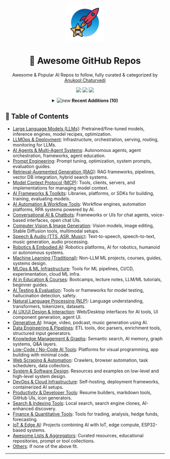 <p align="center"><img src="assets/awesome-logo.png" width="120" alt="Awesome Repos"/></p>
<h1 align="center">🚀 Awesome GitHub Repos</h1>
<p align="center">Awesome & Popular AI Repos to follow, fully curated & categorized by <a href="https://github.com/anukchat">Anukool Chaturvedi</a></p>
<p align="center">
  <a href="https://github.com/anukchat/awesome-github-repos/stargazers"><img src="https://img.shields.io/github/stars/anukchat/awesome-github-repos?style=flat-square"></a>
  <a href="https://github.com/anukchat/awesome-github-repos/network/members"><img src="https://img.shields.io/github/forks/anukchat/awesome-github-repos?style=flat-square"></a>
  <a href="https://github.com/anukchat/awesome-github-repos/blob/main/LICENSE"><img src="https://img.shields.io/github/license/anukchat/awesome-github-repos?style=flat-square"></a>
  </p>

<details align="center">
<summary><img src="https://github.com/Anmol-Baranwal/Cool-GIFs-For-GitHub/assets/74038190/9037a869-528d-44e2-acaa-288c260ec742" width="28" alt="new"/> <strong>Recent Additions (10)</strong></summary>

<table align="center"><tr><td style="vertical-align:top; padding: 24px 36px; text-align:center;"><div align="left"><img src="https://github.com/Anmol-Baranwal/Cool-GIFs-For-GitHub/assets/74038190/9037a869-528d-44e2-acaa-288c260ec742" width="40" alt="new"/></div>
<div align="center">
  <img src="https://avatars.githubusercontent.com/u/177409041?v=4" width="32"/><br/>
  <strong><a href="https://github.com/humanlayer/12-factor-agents">humanlayer/12-factor-agents</a> 🔥🔥</strong>
  <br/>
  <em>What are the principles we can use to build LLM-powered software that is actually good enough to put in the hands of pro...</em>
  <br/>
  <span>
    <a href="https://github.com/humanlayer/12-factor-agents/stargazers"><img src="https://img.shields.io/github/stars/humanlayer/12-factor-agents?style=flat-square&labelColor=343b41"></a>
    <a href="https://github.com/humanlayer/12-factor-agents/network/members"><img src="https://img.shields.io/github/forks/humanlayer/12-factor-agents?style=flat-square&labelColor=343b41"></a>
    <a href="https://github.com/humanlayer/12-factor-agents/commits"><img src="https://img.shields.io/github/last-commit/humanlayer/12-factor-agents?style=flat-square&labelColor=343b41"></a>
  </span>
</div>

</td><td style="vertical-align:top; padding: 24px 36px; text-align:center;"><div align="left"><img src="https://github.com/Anmol-Baranwal/Cool-GIFs-For-GitHub/assets/74038190/9037a869-528d-44e2-acaa-288c260ec742" width="40" alt="new"/></div>
<div align="center">
  <img src="https://avatars.githubusercontent.com/u/16785467?v=4" width="32"/><br/>
  <strong><a href="https://github.com/googleapis/genai-toolbox">googleapis/genai-toolbox</a> 🔥🔥</strong>
  <br/>
  <em>MCP Toolbox for Databases is an open source MCP server for databases.</em>
  <br/>
  <span>
    <a href="https://github.com/googleapis/genai-toolbox/stargazers"><img src="https://img.shields.io/github/stars/googleapis/genai-toolbox?style=flat-square&labelColor=343b41"></a>
    <a href="https://github.com/googleapis/genai-toolbox/network/members"><img src="https://img.shields.io/github/forks/googleapis/genai-toolbox?style=flat-square&labelColor=343b41"></a>
    <a href="https://github.com/googleapis/genai-toolbox/commits"><img src="https://img.shields.io/github/last-commit/googleapis/genai-toolbox?style=flat-square&labelColor=343b41"></a>
  </span>
</div>

</td></tr><tr><td style="vertical-align:top; padding: 24px 36px; text-align:center;"><div align="left"><img src="https://github.com/Anmol-Baranwal/Cool-GIFs-For-GitHub/assets/74038190/9037a869-528d-44e2-acaa-288c260ec742" width="40" alt="new"/></div>
<div align="center">
  <img src="https://avatars.githubusercontent.com/u/1247180?v=4" width="32"/><br/>
  <strong><a href="https://github.com/Doriandarko/claude-engineer">Doriandarko/claude-engineer</a> 🔥🔥🔥</strong>
  <br/>
  <em>Claude Engineer is an interactive command-line interface (CLI) that leverages the power of Anthropic's Claude-3.5-Sonnet...</em>
  <br/>
  <span>
    <a href="https://github.com/Doriandarko/claude-engineer/stargazers"><img src="https://img.shields.io/github/stars/Doriandarko/claude-engineer?style=flat-square&labelColor=343b41"></a>
    <a href="https://github.com/Doriandarko/claude-engineer/network/members"><img src="https://img.shields.io/github/forks/Doriandarko/claude-engineer?style=flat-square&labelColor=343b41"></a>
    <a href="https://github.com/Doriandarko/claude-engineer/commits"><img src="https://img.shields.io/github/last-commit/Doriandarko/claude-engineer?style=flat-square&labelColor=343b41"></a>
  </span>
</div>

</td><td style="vertical-align:top; padding: 24px 36px; text-align:center;"><div align="left"><img src="https://github.com/Anmol-Baranwal/Cool-GIFs-For-GitHub/assets/74038190/9037a869-528d-44e2-acaa-288c260ec742" width="40" alt="new"/></div>
<div align="center">
  <img src="https://avatars.githubusercontent.com/u/1438012?v=4" width="32"/><br/>
  <strong><a href="https://github.com/markqvist/Reticulum">markqvist/Reticulum</a> 🔥</strong>
  <br/>
  <em>The cryptography-based networking stack for building unstoppable networks with LoRa, Packet Radio, WiFi and everything i...</em>
  <br/>
  <span>
    <a href="https://github.com/markqvist/Reticulum/stargazers"><img src="https://img.shields.io/github/stars/markqvist/Reticulum?style=flat-square&labelColor=343b41"></a>
    <a href="https://github.com/markqvist/Reticulum/network/members"><img src="https://img.shields.io/github/forks/markqvist/Reticulum?style=flat-square&labelColor=343b41"></a>
    <a href="https://github.com/markqvist/Reticulum/commits"><img src="https://img.shields.io/github/last-commit/markqvist/Reticulum?style=flat-square&labelColor=343b41"></a>
  </span>
</div>

</td></tr><tr><td style="vertical-align:top; padding: 24px 36px; text-align:center;"><div align="left"><img src="https://github.com/Anmol-Baranwal/Cool-GIFs-For-GitHub/assets/74038190/9037a869-528d-44e2-acaa-288c260ec742" width="40" alt="new"/></div>
<div align="center">
  <img src="https://avatars.githubusercontent.com/u/110412045?v=4" width="32"/><br/>
  <strong><a href="https://github.com/danny-avila/LibreChat">danny-avila/LibreChat</a> 🔥🔥🔥</strong>
  <br/>
  <em>Enhanced ChatGPT Clone: Features Agents, DeepSeek, Anthropic, AWS, OpenAI, Responses API, Azure, Groq, o1, GPT-4o, Mistr...</em>
  <br/>
  <span>
    <a href="https://github.com/danny-avila/LibreChat/stargazers"><img src="https://img.shields.io/github/stars/danny-avila/LibreChat?style=flat-square&labelColor=343b41"></a>
    <a href="https://github.com/danny-avila/LibreChat/network/members"><img src="https://img.shields.io/github/forks/danny-avila/LibreChat?style=flat-square&labelColor=343b41"></a>
    <a href="https://github.com/danny-avila/LibreChat/commits"><img src="https://img.shields.io/github/last-commit/danny-avila/LibreChat?style=flat-square&labelColor=343b41"></a>
  </span>
</div>

</td><td style="vertical-align:top; padding: 24px 36px; text-align:center;"><div align="left"><img src="https://github.com/Anmol-Baranwal/Cool-GIFs-For-GitHub/assets/74038190/9037a869-528d-44e2-acaa-288c260ec742" width="40" alt="new"/></div>
<div align="center">
  <img src="https://avatars.githubusercontent.com/u/128464815?v=4" width="32"/><br/>
  <strong><a href="https://github.com/ComposioHQ/grok-cli">ComposioHQ/grok-cli</a> </strong>
  <br/>
  <em></em>
  <br/>
  <span>
    <a href="https://github.com/ComposioHQ/grok-cli/stargazers"><img src="https://img.shields.io/github/stars/ComposioHQ/grok-cli?style=flat-square&labelColor=343b41"></a>
    <a href="https://github.com/ComposioHQ/grok-cli/network/members"><img src="https://img.shields.io/github/forks/ComposioHQ/grok-cli?style=flat-square&labelColor=343b41"></a>
    <a href="https://github.com/ComposioHQ/grok-cli/commits"><img src="https://img.shields.io/github/last-commit/ComposioHQ/grok-cli?style=flat-square&labelColor=343b41"></a>
  </span>
</div>

</td></tr><tr><td style="vertical-align:top; padding: 24px 36px; text-align:center;"><div align="left"><img src="https://github.com/Anmol-Baranwal/Cool-GIFs-For-GitHub/assets/74038190/9037a869-528d-44e2-acaa-288c260ec742" width="40" alt="new"/></div>
<div align="center">
  <img src="https://avatars.githubusercontent.com/u/87350760?v=4" width="32"/><br/>
  <strong><a href="https://github.com/RapidAI/RapidOCR">RapidAI/RapidOCR</a> 🔥</strong>
  <br/>
  <em>📄 Awesome OCR multiple programing languages toolkits based on ONNXRuntime, OpenVINO, PaddlePaddle and PyTorch.</em>
  <br/>
  <span>
    <a href="https://github.com/RapidAI/RapidOCR/stargazers"><img src="https://img.shields.io/github/stars/RapidAI/RapidOCR?style=flat-square&labelColor=343b41"></a>
    <a href="https://github.com/RapidAI/RapidOCR/network/members"><img src="https://img.shields.io/github/forks/RapidAI/RapidOCR?style=flat-square&labelColor=343b41"></a>
    <a href="https://github.com/RapidAI/RapidOCR/commits"><img src="https://img.shields.io/github/last-commit/RapidAI/RapidOCR?style=flat-square&labelColor=343b41"></a>
  </span>
</div>

</td><td style="vertical-align:top; padding: 24px 36px; text-align:center;"><div align="left"><img src="https://github.com/Anmol-Baranwal/Cool-GIFs-For-GitHub/assets/74038190/9037a869-528d-44e2-acaa-288c260ec742" width="40" alt="new"/></div>
<div align="center">
  <img src="https://avatars.githubusercontent.com/u/120314019?v=4" width="32"/><br/>
  <strong><a href="https://github.com/metorial/mcp-containers">metorial/mcp-containers</a> 🔥</strong>
  <br/>
  <em>Containerized versions of hundreds of MCP servers 📡 🧠</em>
  <br/>
  <span>
    <a href="https://github.com/metorial/mcp-containers/stargazers"><img src="https://img.shields.io/github/stars/metorial/mcp-containers?style=flat-square&labelColor=343b41"></a>
    <a href="https://github.com/metorial/mcp-containers/network/members"><img src="https://img.shields.io/github/forks/metorial/mcp-containers?style=flat-square&labelColor=343b41"></a>
    <a href="https://github.com/metorial/mcp-containers/commits"><img src="https://img.shields.io/github/last-commit/metorial/mcp-containers?style=flat-square&labelColor=343b41"></a>
  </span>
</div>

</td></tr><tr><td style="vertical-align:top; padding: 24px 36px; text-align:center;"><div align="left"><img src="https://github.com/Anmol-Baranwal/Cool-GIFs-For-GitHub/assets/74038190/9037a869-528d-44e2-acaa-288c260ec742" width="40" alt="new"/></div>
<div align="center">
  <img src="https://avatars.githubusercontent.com/u/1054593?v=4" width="32"/><br/>
  <strong><a href="https://github.com/philfung/awesome-reliable-robotics">philfung/awesome-reliable-robotics</a> </strong>
  <br/>
  <em>Robotics research demonstrating reliability and robustness in the real world (continuously updated)</em>
  <br/>
  <span>
    <a href="https://github.com/philfung/awesome-reliable-robotics/stargazers"><img src="https://img.shields.io/github/stars/philfung/awesome-reliable-robotics?style=flat-square&labelColor=343b41"></a>
    <a href="https://github.com/philfung/awesome-reliable-robotics/network/members"><img src="https://img.shields.io/github/forks/philfung/awesome-reliable-robotics?style=flat-square&labelColor=343b41"></a>
    <a href="https://github.com/philfung/awesome-reliable-robotics/commits"><img src="https://img.shields.io/github/last-commit/philfung/awesome-reliable-robotics?style=flat-square&labelColor=343b41"></a>
  </span>
</div>

</td><td style="vertical-align:top; padding: 24px 36px; text-align:center;"><div align="left"><img src="https://github.com/Anmol-Baranwal/Cool-GIFs-For-GitHub/assets/74038190/9037a869-528d-44e2-acaa-288c260ec742" width="40" alt="new"/></div>
<div align="center">
  <img src="https://avatars.githubusercontent.com/u/193350244?v=4" width="32"/><br/>
  <strong><a href="https://github.com/The-Pocket/PocketFlow-Tutorial-Codebase-Knowledge">The-Pocket/PocketFlow-Tutorial-Codebase-Knowledge</a> 🔥🔥🔥</strong>
  <br/>
  <em>Pocket Flow: Codebase to Tutorial</em>
  <br/>
  <span>
    <a href="https://github.com/The-Pocket/PocketFlow-Tutorial-Codebase-Knowledge/stargazers"><img src="https://img.shields.io/github/stars/The-Pocket/PocketFlow-Tutorial-Codebase-Knowledge?style=flat-square&labelColor=343b41"></a>
    <a href="https://github.com/The-Pocket/PocketFlow-Tutorial-Codebase-Knowledge/network/members"><img src="https://img.shields.io/github/forks/The-Pocket/PocketFlow-Tutorial-Codebase-Knowledge?style=flat-square&labelColor=343b41"></a>
    <a href="https://github.com/The-Pocket/PocketFlow-Tutorial-Codebase-Knowledge/commits"><img src="https://img.shields.io/github/last-commit/The-Pocket/PocketFlow-Tutorial-Codebase-Knowledge?style=flat-square&labelColor=343b41"></a>
  </span>
</div>

</td></tr></table>

</details>

## 📑 Table of Contents

- [Large Language Models (LLMs)](categories/large-language-models-llms.md): Pretrained/fine-tuned models, inference engines, model recipes, optimization.
- [LLMOps & Deployment](categories/llmops-deployment.md): Infrastructure, orchestration, serving, routing, monitoring for LLMs.
- [AI Agents & Multi-Agent Systems](categories/ai-agents-multi-agent-systems.md): Autonomous agents, agent orchestration, frameworks, agent education.
- [Prompt Engineering](categories/prompt-engineering.md): Prompt tuning, optimization, system prompts, evaluation guides.
- [Retrieval-Augmented Generation (RAG)](categories/retrieval-augmented-generation-rag.md): RAG frameworks, pipelines, vector DB integration, hybrid search systems.
- [Model Context Protocol (MCP)](categories/model-context-protocol-mcp.md): Tools, clients, servers, and implementations for managing model context.
- [AI Frameworks & Toolkits](categories/ai-frameworks-toolkits.md): Libraries, platforms, or SDKs for building, training, evaluating models.
- [AI Automation & Workflow Tools](categories/ai-automation-workflow-tools.md): Workflow engines, automation platforms, RPA systems powered by AI.
- [Conversational AI & Chatbots](categories/conversational-ai-chatbots.md): Frameworks or UIs for chat agents, voice-based interfaces, open chat UIs.
- [Computer Vision & Image Generation](categories/computer-vision-image-generation.md): Vision models, image editing, Stable Diffusion tools, multimodal setups.
- [Speech & Audio (TTS, ASR, Music)](categories/speech-audio-tts-asr-music.md): Text-to-speech, speech-to-text, music generation, audio processing.
- [Robotics & Embodied AI](categories/robotics-embodied-ai.md): Robotics platforms, AI for robotics, humanoid or autonomous systems.
- [Machine Learning (Traditional)](categories/machine-learning-traditional.md): Non-LLM ML projects, courses, guides, systems design.
- [MLOps & ML Infrastructure](categories/mlops-ml-infrastructure.md): Tools for ML pipelines, CI/CD, experimentation, cloud ML infra.
- [AI in Education & Courses](categories/ai-in-education-courses.md): Bootcamps, lecture notes, LLM/ML tutorials, beginner guides.
- [AI Testing & Evaluation](categories/ai-testing-evaluation.md): Tools or frameworks for model testing, hallucination detection, safety.
- [Natural Language Processing (NLP)](categories/natural-language-processing-nlp.md): Language understanding, transformers, tokenizers, datasets.
- [AI UX/UI Design & Interaction](categories/ai-ux-ui-design-interaction.md): Web/Desktop interfaces for AI tools, UI component generation, agent UI.
- [Generative AI](categories/generative-ai.md): Image, video, podcast, music generation using AI.
- [Data Engineering & Pipelines](categories/data-engineering-pipelines.md): ETL tools, doc parsers, enrichment tools, structured input generators.
- [Knowledge Management & Graphs](categories/knowledge-management-graphs.md): Semantic search, AI memory, graph systems, Q&A layers.
- [Low-Code / No-Code AI Tools](categories/low-code-no-code-ai-tools.md): Platforms for visual programming, app building with minimal code.
- [Web Scraping & Automation](categories/web-scraping-automation.md): Crawlers, browser automation, task schedulers, data collectors.
- [System & Software Design](categories/system-software-design.md): Resources and examples on low-level and high-level system design.
- [DevOps & Cloud Infrastructure](categories/devops-cloud-infrastructure.md): Self-hosting, deployment frameworks, containerized AI setups.
- [Productivity & Developer Tools](categories/productivity-developer-tools.md): Resume builders, markdown tools, GitHub UIs, icon generators.
- [Search & Indexing Tools](categories/search-indexing-tools.md): Local search, search engine clones, AI-enhanced discovery.
- [Finance & Quantitative Tools](categories/finance-quantitative-tools.md): Tools for trading, analysis, hedge funds, forecasting.
- [IoT & Edge AI](categories/iot-edge-ai.md): Projects combining AI with IoT, edge compute, ESP32-based systems.
- [Awesome Lists & Aggregators](categories/awesome-lists-aggregators.md): Curated resources, educational repositories, prompt or tool collections.
- [Others](categories/others.md): If none of the above fit.

---

